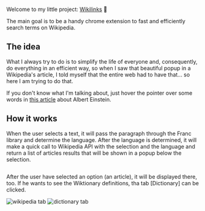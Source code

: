  <p align="center">
    <img src="public/images/readme/logo-bg--white.png" alt="">
 </p>


Welcome to my little project: [Wikilinks](https://chrome.google.com/webstore/detail/wikilink/dnjfeagdbicleejdgpjmjbbnfgdkdgpe) 🖖

The main goal is to be a handy chrome extension to fast and efficiently search terms on Wikipedia.

## The idea
What I always try to do is to simplify the life of everyone and, consequently, do everything in an efficient way, so when I saw that beautiful popup in a Wikipedia's article, I told myself that the entire web had to have that... so here I am trying to do that.

If you don't know what I'm talking about, just hover the pointer over some words in [this article](https://en.wikipedia.org/wiki/Albert_Einstein) about Albert Einstein.

## How it works
When the user selects a text, it will pass the paragraph through the Franc library and determine the language. After the language is determined, it will make a quick call to Wikipedia API with the selection and the language and return a list of articles results that will be shown in a popup below the selection.

<p align="center">
    <img style="max-width: 50%;" src="public/images/readme/Main.png" alt="">
</p>
 
After the user have selected an option (an article), it will be displayed there, too. If he wants to see the Wiktionary definitions, tha tab [Dictionary] can be clicked.

![wikipedia tab](public/images/readme/Wikipedia-Info.png) ![dictionary tab](public/images/readme/Dictionary-info.png)


<!-- ## Under the hood -->